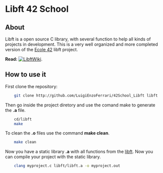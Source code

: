 # Libft 42 School

## About

Libft is a open source C library, with several function to help all kinds of projects in development. This is a very well organized and more completed version of the [Ecole 42](https://www.42.fr/en/ "42 schoool") libft project.

**Read:** [![LibftWiki](https://github.com/LuigiEnzoFerrari/material-design-icons/blob/main/src/github/actions/SVG/Github-wiki.svg)](https://github.com/LuigiEnzoFerrari/42School_Libft/wiki "Wiki Libft").

## How to use it

First clone the repository:

```sh
	git clone http://github.com/LuigiEnzoFerrari/42School_Libft libft
```

Then go inside the project diretory and use the comand make to generate the **.a** file.

```sh
	cd/libft
	make
```

To clean the **.o** files use the command **make clean**.

```sh
	make clean
```

Now you have a static library **.a** with all functions from the [libft](https://github.com/LuigiEnzoFerrari/42School_Libft/wiki/libft1 "libft by header type"). Now you can compile your project with the static library.

```sh
	clang myproject.c libft/libft.a -o myproject.out
```

